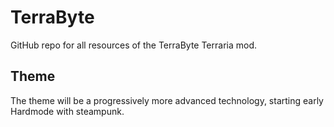 # TerraByte
GitHub repo for all resources of the TerraByte Terraria mod.

## Theme
The theme will be a progressively more advanced technology, starting early Hardmode with steampunk.

## 